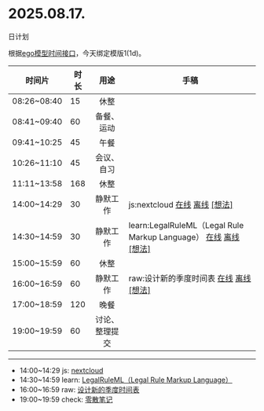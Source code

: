 # 2025.08.17.
日计划

根据[ego模型时间接口](https://gitee.com/hyg/blog/blob/master/timeflow.md)，今天绑定模版1(1d)。

| 时间片 | 时长 | 用途 | 手稿 |
| --- | --- | :---: | --- |
| 08:26~08:40 | 15 | 休整 |  |
| 08:41~09:40 | 60 | 备餐、运动 |  |
| 09:41~10:25 | 45 | 午餐 |  |
| 10:26~11:10 | 45 | 会议、自习 |  |
| 11:11~13:58 | 168 | 休整 |  |
| 14:00~14:29 | 30 | 静默工作 | js:nextcloud [在线](http://simp.ly/p/8t3vlk) [离线](../../draft/2025/20250817140000.md) <a href="mailto:huangyg@mars22.com?subject=关于2025.08.17.[js:nextcloud]任务&body=日期: 20250817%0D%0A序号: 5%0D%0A手稿:../../draft/2025/20250817140000.md%0D%0A---请勿修改邮件主题及以上内容 从下一行开始写您的想法---%0D%0A">[想法]</a> |
| 14:30~14:59 | 30 | 静默工作 | learn:LegalRuleML（Legal Rule Markup Language） [在线](http://simp.ly/p/5k9gJy) [离线](../../draft/2025/20250817143000.md) <a href="mailto:huangyg@mars22.com?subject=关于2025.08.17.[learn:LegalRuleML（Legal Rule Markup Language）]任务&body=日期: 20250817%0D%0A序号: 6%0D%0A手稿:../../draft/2025/20250817143000.md%0D%0A---请勿修改邮件主题及以上内容 从下一行开始写您的想法---%0D%0A">[想法]</a> |
| 15:00~15:59 | 60 | 休整 |  |
| 16:00~16:59 | 60 | 静默工作 | raw:设计新的季度时间表 [在线](http://simp.ly/p/4QDThK) [离线](../../draft/2025/20250817160000.md) <a href="mailto:huangyg@mars22.com?subject=关于2025.08.17.[raw:设计新的季度时间表]任务&body=日期: 20250817%0D%0A序号: 8%0D%0A手稿:../../draft/2025/20250817160000.md%0D%0A---请勿修改邮件主题及以上内容 从下一行开始写您的想法---%0D%0A">[想法]</a> |
| 17:00~18:59 | 120 | 晚餐 |  |
| 19:00~19:59 | 60 | 讨论、整理提交 |  |

---

- 14:00~14:29	js: [nextcloud](../../draft/2025/20250817.01.md)
- 14:30~14:59	learn: [LegalRuleML（Legal Rule Markup Language）](../../draft/2025/20250817.02.md)
- 16:00~16:59	raw: [设计新的季度时间表](../../draft/2025/20250817.03.md)
- 19:00~19:59	check: [零散笔记](../../draft/2025/20250817.04.md)
